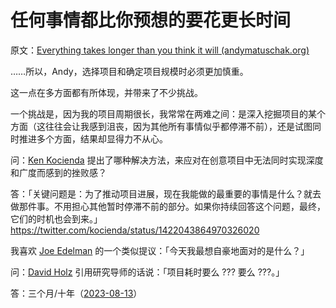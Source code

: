 # 任何事情都比你预想的要花更长时间

原文：[Everything takes longer than you think it will (andymatuschak.org)](https://notes.andymatuschak.org/zWzai58V4EEmGDVHTEv7g61)

……所以，Andy，选择项目和确定项目规模时必须更加慎重。

这一点在多方面都有所体现，并带来了不少挑战。

一个挑战是，因为我的项目周期很长，我常常在两难之间：是深入挖掘项目的某个方面（这往往会让我感到沮丧，因为其他所有事情似乎都停滞不前），还是试图同时推进多个方面，结果却显得力不从心。

问：[Ken Kocienda](https://notes.andymatuschak.org/Ken_Kocienda) 提出了哪种解决方法，来应对在创意项目中无法同时实现深度和广度而感到的挫败感？

答：「关键问题是：为了推动项目进展，现在我能做的最重要的事情是什么？就去做那件事。不用担心其他暂时停滞不前的部分。如果你持续回答这个问题，最终，它们的时机也会到来。」https://twitter.com/kocienda/status/1422043864970326020

我喜欢 [Joe Edelman](https://notes.andymatuschak.org/zTXJ65qqaMUbMi95Ak4a3mu) 的一个类似提议：「今天我最想自豪地面对的是什么？」

问：[David Holz](https://notes.andymatuschak.org/David_Holz) 引用研究导师的话说：「项目耗时要么 ??? 要么 ???。」

答：三个月/十年（[2023-08-13](https://notes.andymatuschak.org/2023-08-13)）